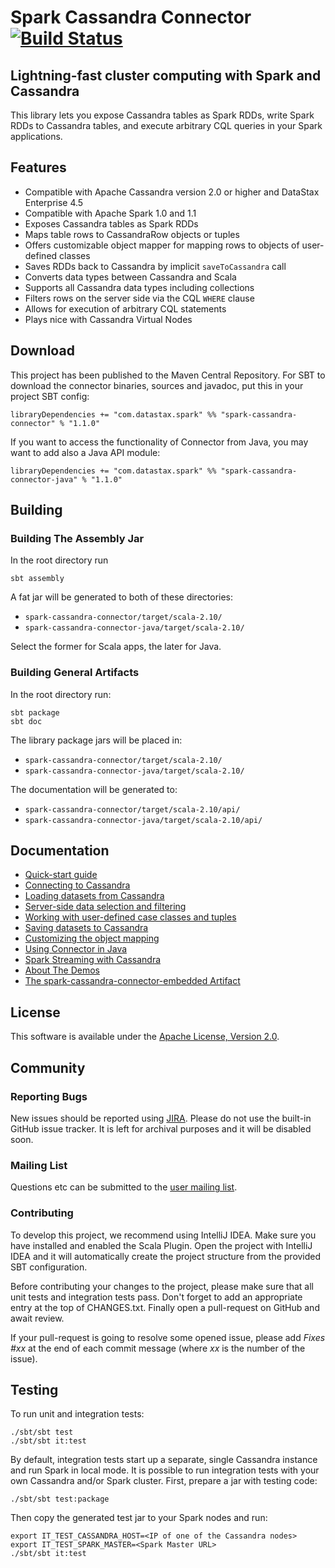# Spark Cassandra Connector [![Build Status](https://travis-ci.org/datastax/spark-cassandra-connector.svg)](http://travis-ci.org/datastax/spark-cassandra-connector)


## Lightning-fast cluster computing with Spark and Cassandra

This library lets you expose Cassandra tables as Spark RDDs, write Spark RDDs to Cassandra tables, and
execute arbitrary CQL queries in your Spark applications.

## Features

 - Compatible with Apache Cassandra version 2.0 or higher and DataStax Enterprise 4.5
 - Compatible with Apache Spark 1.0 and 1.1
 - Exposes Cassandra tables as Spark RDDs
 - Maps table rows to CassandraRow objects or tuples
 - Offers customizable object mapper for mapping rows to objects of user-defined classes
 - Saves RDDs back to Cassandra by implicit `saveToCassandra` call
 - Converts data types between Cassandra and Scala
 - Supports all Cassandra data types including collections
 - Filters rows on the server side via the CQL `WHERE` clause 
 - Allows for execution of arbitrary CQL statements
 - Plays nice with Cassandra Virtual Nodes

## Download
This project has been published to the Maven Central Repository.
For SBT to download the connector binaries, sources and javadoc, put this in your project 
SBT config:
                                                                                                                           
    libraryDependencies += "com.datastax.spark" %% "spark-cassandra-connector" % "1.1.0"

If you want to access the functionality of Connector from Java, you may want to add also a Java API module:

    libraryDependencies += "com.datastax.spark" %% "spark-cassandra-connector-java" % "1.1.0"

## Building

### Building The Assembly Jar
In the root directory run

    sbt assembly

A fat jar will be generated to both of these directories:
   - `spark-cassandra-connector/target/scala-2.10/`
   - `spark-cassandra-connector-java/target/scala-2.10/`

Select the former for Scala apps, the later for Java.

### Building General Artifacts
In the root directory run:

    sbt package
    sbt doc
    
The library package jars will be placed in:
  - `spark-cassandra-connector/target/scala-2.10/`
  - `spark-cassandra-connector-java/target/scala-2.10/`

The documentation will be generated to: 
  - `spark-cassandra-connector/target/scala-2.10/api/`    
  - `spark-cassandra-connector-java/target/scala-2.10/api/`    
     
## Documentation

  - [Quick-start guide](doc/0_quick_start.md)
  - [Connecting to Cassandra](doc/1_connecting.md)
  - [Loading datasets from Cassandra](doc/2_loading.md)
  - [Server-side data selection and filtering](doc/3_selection.md)   
  - [Working with user-defined case classes and tuples](doc/4_mapper.md)
  - [Saving datasets to Cassandra](doc/5_saving.md)
  - [Customizing the object mapping](doc/6_advanced_mapper.md)
  - [Using Connector in Java](doc/7_java_api.md)
  - [Spark Streaming with Cassandra](doc/8_streaming.md)
  - [About The Demos](doc/9_demos.md)
  - [The spark-cassandra-connector-embedded Artifact](doc/10_embedded.md)
    
## License
This software is available under the [Apache License, Version 2.0](LICENSE).    

## Community
### Reporting Bugs
New issues should be reported using [JIRA](https://datastax-oss.atlassian.net/browse/SPARKC/).
Please do not use the built-in GitHub issue tracker.
It is left for archival purposes and it will be disabled soon.

### Mailing List
Questions etc can be submitted to the [user mailing list](http://groups.google.com/a/lists.datastax.com/forum/#!forum/spark-connector-user).

### Contributing
To develop this project, we recommend using IntelliJ IDEA. 
Make sure you have installed and enabled the Scala Plugin.
Open the project with IntelliJ IDEA and it will automatically create the project structure
from the provided SBT configuration.

Before contributing your changes to the project, please make sure that all unit tests and integration tests pass.
Don't forget to add an appropriate entry at the top of CHANGES.txt.
Finally open a pull-request on GitHub and await review. 

If your pull-request is going to resolve some opened issue, please add *Fixes \#xx* at the 
end of each commit message (where *xx* is the number of the issue).

## Testing
To run unit and integration tests:

    ./sbt/sbt test
    ./sbt/sbt it:test

By default, integration tests start up a separate, single Cassandra instance and run Spark in local mode.
It is possible to run integration tests with your own Cassandra and/or Spark cluster.
First, prepare a jar with testing code:
    
    ./sbt/sbt test:package
    
Then copy the generated test jar to your Spark nodes and run:    

    export IT_TEST_CASSANDRA_HOST=<IP of one of the Cassandra nodes>
    export IT_TEST_SPARK_MASTER=<Spark Master URL>
    ./sbt/sbt it:test
